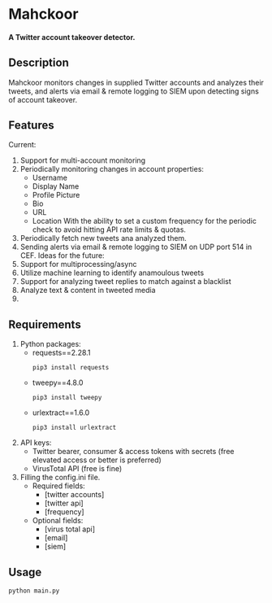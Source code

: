 # Mahckoor
#### A Twitter account takeover detector.
## Description
Mahckoor monitors changes in supplied Twitter accounts and analyzes their tweets, and alerts via email & remote logging to SIEM upon detecting signs of account takeover.
## Features
Current:
1. Support for multi-account monitoring
2. Periodically monitoring changes in account properties:
   - Username
   - Display Name
   - Profile Picture
   - Bio
   - URL
   - Location
   With the ability to set a custom frequency for the periodic check to avoid hitting API rate limits & quotas.
3. Periodically fetch new tweets ana analyzed them.
4. Sending alerts via email & remote logging to SIEM on UDP port 514 in CEF.
Ideas for the future:
1. Support for multiprocessing/async
2. Utilize machine learning to identify anamoulous tweets
3. Support for analyzing tweet replies to match against a blacklist
4. Analyze text & content in tweeted media
5. 
## Requirements
1. Python packages:
   - requests==2.28.1
      ```
      pip3 install requests
      ```
   - tweepy==4.8.0
      ```
      pip3 install tweepy
      ```
   - urlextract==1.6.0
      ```
      pip3 install urlextract
      ```
2. API keys:
   - Twitter bearer, consumer & access tokens with secrets (free elevated access or better is preferred)
   - VirusTotal API (free is fine)
3. Filling the config.ini file.
   - Required fields:
      - [twitter accounts]
      - [twitter api]
      - [frequency]
   - Optional fields:
      - [virus total api]
      - [email]
      - [siem]
## Usage
   ```
   python main.py
   ```
